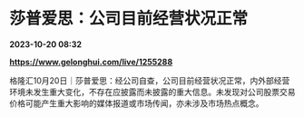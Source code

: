 # 莎普爱思：公司目前经营状况正常

**2023-10-20 08:32**

**https://www.gelonghui.com/live/1255288**

格隆汇10月20日｜莎普爱思：经公司自查，公司目前经营状况正常，内外部经营环境未发生重大变化，不存在应披露而未披露的重大信息。未发现对公司股票交易价格可能产生重大影响的媒体报道或市场传闻，亦未涉及市场热点概念。